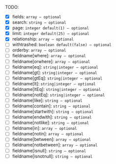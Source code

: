 TODO:
* [X] fields: `array ― optional`
* [X] search: `string ― optional`
* [X] page: `integer default(1) ― optional`
* [X] limit: `integer default(25) ― optional`
* [X] relationship: `array ― optional`
* [ ] withtrashed: `boolean default(false) ― optional`
* [ ] orderby: `array ― optional`
* [ ] fieldname[where]: `array ― optional`
* [ ] fieldname[orwhere]: `array ― optional`
* [ ] fieldname[eq]: `string|integer ― optional`
* [ ] fieldname[gt]: `string|integer ― optional`
* [ ] fieldname[gtEq]: `string|integer ― optional`
* [ ] fieldname[lt]: `string|integer ― optional`
* [ ] fieldname[ltEq]: `string|integer ― optional`
* [ ] fieldname[notEq]: `string|integer ― optional`
* [ ] fieldname[like]: `string ― optional`
* [ ] fieldname[contain]: `string ― optional`
* [ ] fieldname[startwith]: `string ― optional`
* [ ] fieldname[endwith]: `string ― optional`
* [ ] fieldname[notlike]: `string ― optional`
* [ ] fieldname[in]: `array ― optional`
* [ ] fieldname[notin]: `array ― optional`
* [ ] fieldname[between]: `array ― optional`
* [ ] fieldname[notbetween]: `array ― optional`
* [ ] fieldname[isnull]: `string ― optional`
* [ ] fieldname[isnotnull]: `string ― optional`
